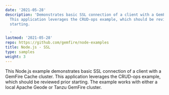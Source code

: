 ```yaml
---
date: '2021-05-28'
description: 'Demonstrates basic SSL connection of a client with a GemFire Cache cluster.
  This application leverages the CRUD-ops example, which should be reviewed prior
  starting.

  '
lastmod: '2021-05-28'
repo: https://github.com/gemfire/node-examples
title: Node.js - SSL
type: samples
weight: 3
---
```


This Node.js example demonstrates basic SSL connection of a client with a GemFire Cache cluster. This application leverages the CRUD-ops example, which should be reviewed prior starting. The example works with either a local Apache Geode or Tanzu GemFire cluster.